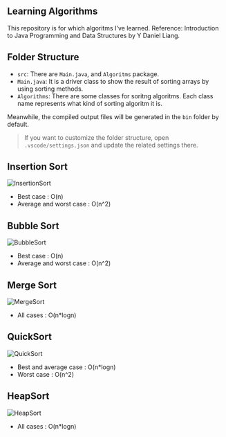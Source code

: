 ## Learning Algorithms

This repository is for which algoritms I've learned.
Reference: Introduction to Java Programming and Data Structures by Y Daniel Liang.


## Folder Structure

- `src`: There are `Main.java`, and `Algoritms` package.
- `Main.java`: It is a driver class to show the result of sorting arrays by using sorting methods.
- `Algorithms`: There are some classes for soritng algoritms. Each class name represents what kind of sorting algoritm it is.


Meanwhile, the compiled output files will be generated in the `bin` folder by default.

> If you want to customize the folder structure, open `.vscode/settings.json` and update the related settings there.

## Insertion Sort
![InsertionSort](https://user-images.githubusercontent.com/91029746/134723693-5b90b60b-802d-40fb-819e-069f47ce2a07.png)

- Best case              : O(n)
- Average and worst case : O(n^2)

## Bubble Sort
![BubbleSort](https://user-images.githubusercontent.com/91029746/134726265-dc142dc4-f5a7-4927-bee6-f1a6fa904953.png)

- Best case              : O(n)
- Average and worst case : O(n^2)

## Merge Sort
![MergeSort](https://user-images.githubusercontent.com/91029746/134755739-f81a2da7-cd41-43fe-a772-2c88cf554327.png)

- All cases              : O(n*logn)

## QuickSort
![QuickSort](https://user-images.githubusercontent.com/91029746/134783086-49e63f5c-ea24-4773-a8a7-c3012cb5ef54.png)

- Best and average case  : O(n*logn)
- Worst case             : O(n^2)

## HeapSort
![HeapSort](https://user-images.githubusercontent.com/91029746/134818072-4df678fd-20dc-4861-9cd1-d2968964d623.png)

- All cases  : O(n*logn)
